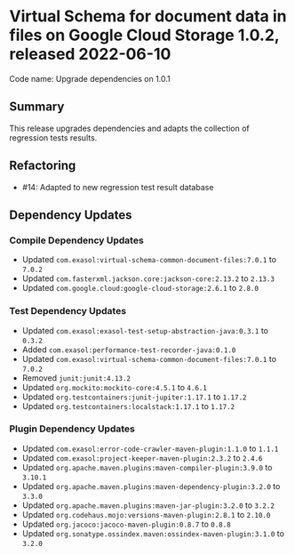 # Virtual Schema for document data in files on Google Cloud Storage 1.0.2, released 2022-06-10

Code name: Upgrade dependencies on 1.0.1

## Summary

This release upgrades dependencies and adapts the collection of regression tests results.

## Refactoring

* #14: Adapted to new regression test result database

## Dependency Updates

### Compile Dependency Updates

* Updated `com.exasol:virtual-schema-common-document-files:7.0.1` to `7.0.2`
* Updated `com.fasterxml.jackson.core:jackson-core:2.13.2` to `2.13.3`
* Updated `com.google.cloud:google-cloud-storage:2.6.1` to `2.8.0`

### Test Dependency Updates

* Updated `com.exasol:exasol-test-setup-abstraction-java:0.3.1` to `0.3.2`
* Added `com.exasol:performance-test-recorder-java:0.1.0`
* Updated `com.exasol:virtual-schema-common-document-files:7.0.1` to `7.0.2`
* Removed `junit:junit:4.13.2`
* Updated `org.mockito:mockito-core:4.5.1` to `4.6.1`
* Updated `org.testcontainers:junit-jupiter:1.17.1` to `1.17.2`
* Updated `org.testcontainers:localstack:1.17.1` to `1.17.2`

### Plugin Dependency Updates

* Updated `com.exasol:error-code-crawler-maven-plugin:1.1.0` to `1.1.1`
* Updated `com.exasol:project-keeper-maven-plugin:2.3.2` to `2.4.6`
* Updated `org.apache.maven.plugins:maven-compiler-plugin:3.9.0` to `3.10.1`
* Updated `org.apache.maven.plugins:maven-dependency-plugin:3.2.0` to `3.3.0`
* Updated `org.apache.maven.plugins:maven-jar-plugin:3.2.0` to `3.2.2`
* Updated `org.codehaus.mojo:versions-maven-plugin:2.8.1` to `2.10.0`
* Updated `org.jacoco:jacoco-maven-plugin:0.8.7` to `0.8.8`
* Updated `org.sonatype.ossindex.maven:ossindex-maven-plugin:3.1.0` to `3.2.0`
